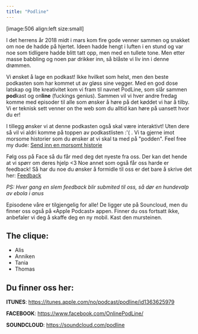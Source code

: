 ```yaml
---
title: "Podline"
---
```


[image:506 align:left size:small]


I det herrens år 2018 midt i mars kom fire gode venner sammen og snakket om noe de hadde på hjertet. Ideen hadde hengt i luften i en stund og var noe som tidligere hadde blitt tatt opp, men med en tullete tone. Men etter masse babbling og noen par drikker inn, så blåste vi liv inn i denne drømmen.


Vi ønsket å lage en podkast! Ikke hvilket som helst, men den beste podkasten som har kommet ut av gløss sine vegger. Med en god dose latskap og lite kreativitet kom vi fram til navnet PodLine, som slår sammen **pod**kast og on**line** (fuckings genius). Sammen vil vi hver andre fredag komme med episoder til alle som ønsker å høre på det køddet vi har å tilby. Vi er teknisk sett venner on the web som du alltid kan høre på uansett hvor du er!

I tillegg ønsker vi at denne podkasten også skal være interaktivt! Uten dere så vil vi aldri komme på toppen av podkastlisten :'( .  Vi ta gjerne imot morsome historier som du ønsker at vi skal ta med på "podden". 
Feel free my dude: [Send inn en morsomt historie](https://docs.google.com/forms/d/1iOb3UeUEtp-xBCcA--lwtbh549h0sDbOnueaCSO0Px0/)


Følg oss på Face så du får med deg det nyeste fra oss. Der kan det hende at vi spørr om deres hjelp <3 
Noe annet som også får oss harde er feedback! Så har du noe du ønsker å formidle til oss er det bare å skrive det her:
[Feedback](https://docs.google.com/forms/d/1mlgV0sONmpItr8L1EN65HLpsoAckdzEobJyiVFS40M4/)

_PS: Hver gang en slem feedback blir submited til oss, så dør en hundevalp av ebola i anus_

Episodene våre er tilgjengelig for alle! De ligger ute på Souncloud, men du finner oss også på «Apple Podcast» appen. Finner du oss fortsatt ikke, anbefaler vi deg å skaffe deg en ny mobil. Kast den mursteinen.


The clique:
----------
- Alis
- Anniken
- Tania
- Thomas



Du finner oss her:
------------------
**ITUNES**: https://itunes.apple.com/no/podcast/podline/id1363625979

**FACEBOOK**: https://www.facebook.com/OnlinePodLine/

**SOUNDCLOUD**: https://soundcloud.com/podline